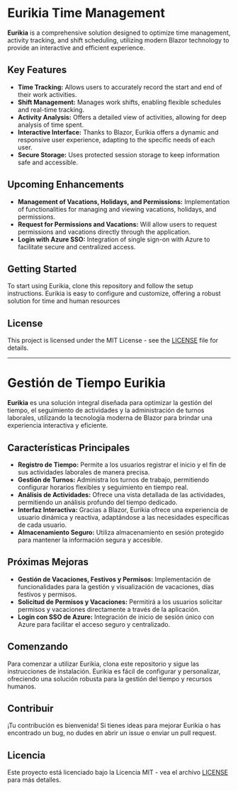 # Eurikia Time Management

**Eurikia** is a comprehensive solution designed to optimize time management, activity tracking, and shift scheduling, utilizing modern Blazor technology to provide an interactive and efficient experience.

## Key Features

- **Time Tracking:** Allows users to accurately record the start and end of their work activities.
- **Shift Management:** Manages work shifts, enabling flexible schedules and real-time tracking.
- **Activity Analysis:** Offers a detailed view of activities, allowing for deep analysis of time spent.
- **Interactive Interface:** Thanks to Blazor, Eurikia offers a dynamic and responsive user experience, adapting to the specific needs of each user.
- **Secure Storage:** Uses protected session storage to keep information safe and accessible.

## Upcoming Enhancements

- **Management of Vacations, Holidays, and Permissions:** Implementation of functionalities for managing and viewing vacations, holidays, and permissions.
- **Request for Permissions and Vacations:** Will allow users to request permissions and vacations directly through the application.
- **Login with Azure SSO:** Integration of single sign-on with Azure to facilitate secure and centralized access.

## Getting Started

To start using Eurikia, clone this repository and follow the setup instructions. Eurikia is easy to configure and customize, offering a robust solution for time and human resources

## License

This project is licensed under the MIT License - see the [LICENSE](LICENSE) file for details.



---




# Gestión de Tiempo Eurikia

**Eurikia** es una solución integral diseñada para optimizar la gestión del tiempo, el seguimiento de actividades y la administración de turnos laborales, utilizando la tecnología moderna de Blazor para brindar una experiencia interactiva y eficiente.

## Características Principales

- **Registro de Tiempo:** Permite a los usuarios registrar el inicio y el fin de sus actividades laborales de manera precisa.
- **Gestión de Turnos:** Administra los turnos de trabajo, permitiendo configurar horarios flexibles y seguimiento en tiempo real.
- **Análisis de Actividades:** Ofrece una vista detallada de las actividades, permitiendo un análisis profundo del tiempo dedicado.
- **Interfaz Interactiva:** Gracias a Blazor, Eurikia ofrece una experiencia de usuario dinámica y reactiva, adaptándose a las necesidades específicas de cada usuario.
- **Almacenamiento Seguro:** Utiliza almacenamiento en sesión protegido para mantener la información segura y accesible.

## Próximas Mejoras

- **Gestión de Vacaciones, Festivos y Permisos:** Implementación de funcionalidades para la gestión y visualización de vacaciones, días festivos y permisos.
- **Solicitud de Permisos y Vacaciones:** Permitirá a los usuarios solicitar permisos y vacaciones directamente a través de la aplicación.
- **Login con SSO de Azure:** Integración de inicio de sesión único con Azure para facilitar el acceso seguro y centralizado.

## Comenzando

Para comenzar a utilizar Eurikia, clona este repositorio y sigue las instrucciones de instalación. Eurikia es fácil de configurar y personalizar, ofreciendo una solución robusta para la gestión del tiempo y recursos humanos.

## Contribuir

¡Tu contribución es bienvenida! Si tienes ideas para mejorar Eurikia o has encontrado un bug, no dudes en abrir un issue o enviar un pull request.


## Licencia

Este proyecto está licenciado bajo la Licencia MIT - vea el archivo [LICENSE](LICENSE) para más detalles.
